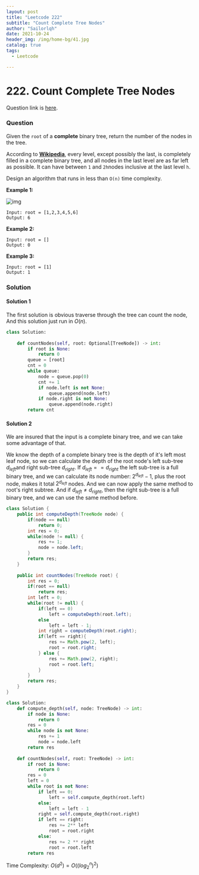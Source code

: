 ```yaml
---
layout: post
title: "Leetcode 222"
subtitle: "Count Complete Tree Nodes"
author: "Sailorlqh"
date: 2021-10-24
header_img: /img/home-bg/41.jpg
catalog: true
tags:
  - Leetcode

---
```


# 222.  Count Complete Tree Nodes

Question link is [here](https://leetcode.com/problems/count-complete-tree-nodes/).

### Question

Given the `root` of a **complete** binary tree, return the number of the nodes in the tree.

According to **[Wikipedia](http://en.wikipedia.org/wiki/Binary_tree#Types_of_binary_trees)**, every level, except possibly the last, is completely filled in a complete binary tree, and all nodes in the last level are as far left as possible. It can have between `1` and `2h`nodes inclusive at the last level `h`.

Design an algorithm that runs in less than `O(n)` time complexity.

 

**Example 1:**

![img](https://assets.leetcode.com/uploads/2021/01/14/complete.jpg)

```
Input: root = [1,2,3,4,5,6]
Output: 6
```

**Example 2:**

```
Input: root = []
Output: 0
```

**Example 3:**

```
Input: root = [1]
Output: 1
```

### Solution

#### Solution 1

The first solution is obvious traverse through the tree can count the node, And this solution just run in $O(n)$.

```python
class Solution:
        
    def countNodes(self, root: Optional[TreeNode]) -> int:
        if root is None:
            return 0
        queue = [root]
        cnt = 0
        while queue:
            node = queue.pop(0)
            cnt += 1
            if node.left is not None:
                queue.append(node.left)
            if node.right is not None:
                queue.append(node.right)
        return cnt
```

#### Solution 2

We are insured that the input is a complete binary tree, and we can take some advantage of that. 

We know the depth of a complete binary tree is the depth of it's left most leaf node, so we can calculate the depth of the root node's left sub-tree $d_{left}$and right sub-tree $d_{right}$. If $d_{left} == d_{right}$ the left sub-tree is a full binary tree, and we can calculate its node number: $2^{d_{left}} - 1$, plus the root node, makes it total $2^{d_{left}}$ nodes. And we can now apply the same method to root's right subtree. And if $d_{left} \neq d_{right}$, then the right sub-tree is a full binary tree, and we can use the same method before. 

```java
class Solution {
    public int computeDepth(TreeNode node) {
        if(node == null)
            return 0;
        int res = 0;
        while(node != null) {
            res += 1;
            node = node.left;
        }
        return res;
    }
    
    public int countNodes(TreeNode root) {
        int res = 0;
        if(root == null)
            return res;
        int left = 0;
        while(root != null) {
            if(left == 0)
                left = computeDepth(root.left);
            else
                left = left - 1;
            int right = computeDepth(root.right);
            if(left == right){
                res += Math.pow(2, left);
                root = root.right;
            } else {
                res += Math.pow(2, right);
                root = root.left;
            }
        }
        return res;
    }
}
```

```python
class Solution:
    def compute_depth(self, node: TreeNode) -> int:
        if node is None:
            return 0
        res = 0
        while node is not None:
            res += 1
            node = node.left
        return res
        
    def countNodes(self, root: TreeNode) -> int:
        if root is None:
            return 0
        res = 0
        left = 0
        while root is not None:
            if left == 0:
                left = self.compute_depth(root.left)
            else:
                left = left - 1
            right = self.compute_depth(root.right)
            if left == right:
                res += 2** left
                root = root.right
            else:
                res += 2 ** right
                root = root.left
        return res
```

Time Complexity: $O(d^2) = O((log_2^n)^2)$

